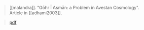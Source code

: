 > [[malandra]]. "Gōhr Ī Asmān: a Problem in Avestan Cosmology". Article in [[adhami2003]].

> [pdf](a/malandra2003.pdf)